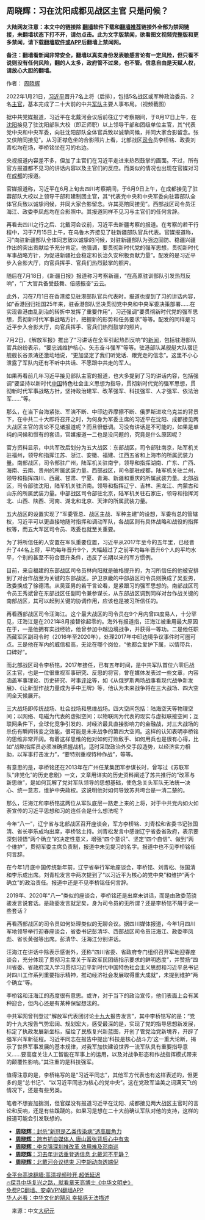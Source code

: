  <!-- 面包屑导航 --> <h2>周晓辉：习在沈阳成都见战区主官 只是问候？</h2> <p class="notice"><b>大陆网友注意：本文中的链接除 <a href="https://github.com/bannedbook/fanqiang" >翻墙</a>软件下载和<a href="https://github.com/killgcd/justmysocks/blob/master/README.md">翻墙推荐</a>链接外全部为禁网链接，未翻墙状态下打不开，请勿点击。此为文字版禁闻，欲看图文视频完整版和更多禁闻，请下载<a href="https://github.com/bannedbook/fanqiang">翻墙软件或APP</a>后翻墙上禁闻网。</p><p>备注：翻墙看新闻非常安全，翻墙以真实身份发表敏感言论有一定风险，但只看不说则没有任何风险，翻的人太多，政府管不过来，也不管。信息自由是天赋人权，请放心大胆的翻墙。</b></p>  <div class="entry"> <p>作者： <a href="https://www.bannedbook.org/bnews/tag/%e5%91%a8%e6%99%93%e8%be%89/" class="st_tag internal_tag" rel="tag" title="标签 周晓辉 下的日志">周晓辉</a></p> <p id="conimg">2022年1月21日，<a href="https://www.bannedbook.org/bnews/tag/%e4%b9%a0%e8%bf%91%e5%b9%b3/" class="st_tag internal_tag" rel="tag" title="标签 习近平 下的日志">习近平</a>晋升7名上将（后排），包括5名战区或军种政治委员、2名<a href="https://www.bannedbook.org/bnews/tag/%E4%B8%BB%E5%AE%98/" class="st_tag internal_tag" rel="tag" title="标签 主官 下的日志">主官</a>，基本完成了二十大前的中共<a href="https://www.bannedbook.org/bnews/tag/%E5%86%9B%E9%98%9F/" class="st_tag internal_tag" rel="tag" title="标签 军队 下的日志">军队</a>主要人事布局。（视频截图）</p> <p>据中共党媒报道，习近平在北戴河会议后前往辽宁考察期间，于8月17日上午，在<a href="https://www.bannedbook.org/bnews/tag/%e6%b2%88%e9%98%b3/" class="st_tag internal_tag" rel="tag" title="标签 沈阳 下的日志">沈阳</a>接见了驻沈阳部队大校（即正师职）以上领导干部和团级单位主官，其“代表党中央和中央军委，向驻沈阳部队全体官兵致以诚挚问候，并同大家合影留念。张又侠陪同接见”。从习正襟危坐的合影照片上看，北部战区<a href="https://www.bannedbook.org/bnews/tag/%E5%8F%B8%E4%BB%A4/" class="st_tag internal_tag" rel="tag" title="标签 司令 下的日志">司令</a>员李桥铭、政委刘青松均在场，李桥铭坐在习的右边。</p> <p>央视报道内容差不多，但加了主官们在习近平走进来热烈鼓掌的画面。不过，所有官方报道都不见习的讲话内容以及主官们的反应。而类似的情况也出现在官媒对习在<a href="https://www.bannedbook.org/bnews/tag/%e6%88%90%e9%83%bd/" class="st_tag internal_tag" rel="tag" title="标签 成都 下的日志">成都</a>的报道。</p> <p>官媒报道称，习近平在6月上旬去四川考察期间，于6月9日上午，在成都接见了驻蓉部队大校以上领导干部和建制团主官，其“代表党中央和中央军委向驻蓉部队全体官兵致以诚挚问候，并同大家合影留念。许其亮陪同接见”。西部战区司令员汪海江、政委李凤彪均在合影照中。其报道同样不见习与主官们的任何言辞。</p> <p>再看去四川之行之后、北戴河会议前，习近平去新疆考察的报道。在考察的若干行程中，习于7月15日上午，在乌鲁木齐接见了驻新疆部队官兵代表。官媒报道称，习“向驻新疆部队全体同志致以诚挚的问候，对驻新疆部队为强边固防、稳疆兴疆作出的突出贡献给予充分肯定。他强调，要贯彻新时代党的强军思想，贯彻新时代军事战略方针，为促进新疆社会稳定和长治久安积极贡献力量”。配发的是习近平步入合影大厅，向官兵挥手、官兵们热烈鼓掌的照片。</p> <p>随后在7月18日，《新疆日报》报道称习考察新疆，“在高原驻训部队引发热烈反响”，“广大官兵备受鼓舞、倍感振奋”云云。</p>  <p>此外，习在7月1日在香港接见驻港部队官兵代表时，报道也提到了习的讲话内容，如“香港回归祖国25年来，驻香港部队坚决贯彻党中央和中央军委决策部署……在实现香港由乱到治的转折中发挥了重要作用”，习还强调“要贯彻新时代党的强军思想，贯彻新时代军事战略方针，把握新的形势和任务要求”等等。配发的同样是习近平步入合影大厅，向官兵挥手、官兵们热烈鼓掌的照片。</p> <p>7月2日，《解放军报》推出了“习讲话在全军引起热烈反响”的<span class='wp_keywordlink_affiliate'><a href="https://www.bannedbook.org/" title="新闻">新闻</a></span>，包括驻港部队官兵纷纷表示，“要忠诚维护核心、矢志奋斗强军”等等。驻港部队某舰艇大队宿迁舰舰长谷景涛还激动地说，“更加坚定了我们听党话、跟党走的信念”。这里不小心泄露了军队内还有不听中共话、不愿跟中共走的军人。</p> <p>如果再看前几年习近平接见部队主官的报道，也大多提到了习的讲话内容，包括强调“要坚持以新时代<span class='wp_keywordlink_affiliate'><a href="https://www.bannedbook.org/" title="中国" target="_blank">中国</a></span>特色社会主义思想为指导，贯彻新时代党的强军思想，贯彻新时代军事战略方针，坚持政治建军、改革强军、科技强军、人才强军、依法治军……”等。</p> <p>那么，在当下台海紧张、军演不断、中印边界摩擦不断、俄罗斯进攻乌克兰的背景下，在中共二十大即将召开之时，为何身为军委主席的习近平在沈阳、成都接见两大战区主官的言论不见诸报道呢？而且很低调。习没有讲话是不可能的，如果是单纯的问候和惯有的套话，官媒报道一二也是没问题的，究竟是什么原因呢？</p> <p>官方资料显示，中共军改后划分为五大战区：东部战区，司令部驻南京，陆军机关驻福州，领导和指挥江苏、浙江、安徽、福建、江西五省和上海市的所属武装力量。南部战区，司令部驻广州，陆军机关驻南宁，领导和指挥湖南、广东、广西、海南、云南、贵州的所属武装力量。西部战区，司令部驻成都，陆军机关驻兰州，领导和指挥四川、西藏、甘肃、宁夏、青海、新疆和重庆的所属武装力量。北部战区，司令部驻沈阳，陆军机关驻济南。领导和指挥辽宁、吉林、黑龙江、内蒙古和山东的所属武装力量。中部战区司令部驻北京，陆军机关驻石家庄，领导和指挥河北、山西、陕西、河南、湖北和北京、天津的所属武装力量。</p> <p>五大战区的设置实现了“军委管总、战区主战、军种主建”的设想，军委有总的管辖权，习近平可以更直接地随时指挥和调动军队，各战区则有具体战略和战役的指挥权等，而五大军区司令员、政委也就至关重要。</p> <p>为了将所信任的人安置在军队重要位置，习近平从2017年至今的五年里，已经晋升了44名上将，平均每年晋升9个，大幅超过了之前平均每年晋升6个人的平均水平，个别的甚至不符合晋升条件，违反了长期以来的军方惯例。</p>  <p>目前，来自福建的东部战区司令员林向阳就是破格提升的，为习所信任的他被安排到了对台作战至为关键的东部战区。护卫京畿的中部战区司令员则换成了吴亚男，政委换成了徐德清。从吴亚男的若干言论看，是紧跟习的强军思想的。南部战区司令员王秀斌曾在东部战区任副司令兼参谋长，从东部战区调到同样对台作战关键的南部战区，其可以起到关键的协调作用，应该也是被习所信任的。</p> <p>再看西部战区司令汪海江。这个最大战区的司令员在9个月内曾四度易人，十分罕见，汪海江是在2021年8月接替徐起零的。海外有报道指，汪海江被重用最大原因在于，一是他拥有实战经验，他曾参加中越边境战争，并获得一等功。二是他任职西藏军区副司令时（2016年至2020年），处理2017年中印边境争议事件时可圈可点。三是他在军内的威信极高，无论在哪个岗位，“他都会爱护下属，以情带兵，口碑好”。</p> <p>而北部战区司令李桥铭，2017年接任，已有五年时间，是中共军队首位六零后战区主官，也是一位很重视军事研究、反思的将官，曾在媒体发表过一些文章，内容涵盖军事理论、历史研究、时事<span class='wp_keywordlink_affiliate'><a href="https://www.bannedbook.org/bnews/comments/" title="新闻评论" target="_blank">评论</a></span>等，如《从俄罗斯两场战事看现代战争新发展》、《让新型作战力量成为手中王牌》等，他认为未来战争将在三大战场、四大空间全天候展开。</p> <p>三大战场即传统战场、社会战场和思维战场。四大空间包括：陆海空天等物理空间；以网络、电磁为代表的虚拟空间；以物联网为代表的现实与虚拟联接空间；互联网条件下，全球化竞争引发的、对经济最具直接影响力的金融战，对三大战场的杀伤有瞬间转变之效能，很可能是未来战争的第四大空间。这样的认知表明李桥铭的思维非常开阔。有着这样思维的他对如何打败敌手、如何用兵也是很有心得，比如“战略指挥员必须准确把握战机，适时采取政治外交手段造势，以经济实力相助，以军事打击发力”，“要特别重视特种作战”，等等。</p> <p>有意思的是，李桥铭还在2013年在广州任某集团军参谋长时，曾写过《苏联军队“非党化”的历史悲剧》一文，文章用详实的历史资料阐述了苏共推行的“改革与新思维”，是如何瓦解了党对军队领导的思想基础，使危急关头军队无法统一决心、统一意志，维护中央政权。这说明他对如何导致苏共垮台是一清二楚的。</p> <p>那么，汪海江和李桥铭这两位从军队底层一路走上来的上将，对于中共党内如火如荼宣传的习近平思想和习的连任会是什么想法呢？</p> <p>今年“八一”，辽宁省与北部战区召开座谈会，军方李桥铭、刘青松和省委书记张国清、省长李乐成均出席，李桥铭主持。刘青松发言中感谢辽宁省委省政府，表示要深刻领悟“两个确立”的决定性意义，增强“四个意识”、坚定“四个自信”、做到“两个维护”，贯彻军委主席负责制，报道中未见提习的名字。报道中也不见李桥铭任何言辞。</p>  <p>在今年1月底中国传统新年前，辽宁省举行军地座谈会，李桥铭、刘青松、张国清和李乐成出席。刘青松发言中两次提到了“以习近平为核心的党中央”和维护“两个确立”的政治责任。报道中还是不见李桥铭任何言辞。</p> <p>2019年、2020年“八一”类似的座谈会，李桥铭还是出席未讲话，而是由政委范骁骏发言说套话。是政委发言就足矣，身为司令员的无所谓？还是李桥铭不屑于说一些套话？</p> <p>再看西部战区的司令员如何处理类似的无聊会议。据四川媒体报道，今年1月四川军地领导举行迎春座谈会，省委书记彭清华、西部战区司令员汪海江、政委李凤彪、省长黄强等出席。彭清华、汪海江分别讲话。</p> <p>汪海江在讲话中除表示感谢外，还称“四川省委、省政府专门组织召开军地迎春座谈会，充分体现了贯彻习主席关于军政军民团结指示要求的鲜明态度”，并赞扬“四川省委、省政府深入学习贯彻习近平新时代中国特色社会主义思想和习近平总书记对四川工作系列重要指示精神，推动经济社会发展取得重大成就”，未提到维护“两个确立”等。</p> <p>李桥铭和汪海江的态度很有意思。或许，对于当下的政治宣传，他们表面上会有某种迎合，但内心还是有某种保留想法的。</p> <p>中共军网曾刊登过“解放军代表团讨论<a href="https://www.bannedbook.org/bnews/tag/%e5%8d%81%e4%b9%9d%e5%a4%a7/" class="st_tag internal_tag" rel="tag" title="标签 十九大 下的日志">十九大</a>报告发言”，其中李桥铭写的是：“党的十九大报告气势宏阔、规划宏大，感受最深的是，实现了党的指导思想新发展，标定了执政发展新坐标，描绘了民族复兴新蓝图，开创了管党治党新境界，开辟了强军兴军新征程。习近平同志在报告中提出’科技是核心战斗力’这一重大论断，揭示了世界军事发展的基本规律，对我军加快建设世界一流军队具有重要指导意义……要高度关注人工智能在军事上的运用，以及对战争形态和作战指挥模式带来的颠覆性影响。”其注重的是科技强军。</p> <p>值得注意的是，李桥铭写的是“习近平同志”，其他军方代表也有这样表述的，但更多的是“总书记”、“以习近平同志为核心的党中央”。这在党政军溢美之词满天飞的情况下，还是有些另类。</p>  <p>笔者不想妄加揣测，但官媒没有报道习近平在沈阳、成都接见两大战区主官时的言论和反响，还是有些蹊跷的。如果习是想在二十大前确认军队对他的支持，这样的报道可能会引发联想的。</p> <div id="taboola-mid-1"></div>  <ul class='op-related-articles' title='相关阅读'> <li><a href='https://www.bannedbook.org/bnews/comments/20220821/1774327.html' target='_blank'><b>周晓辉</b>：封杀“新冠是乙类传染病”透高层角力</a></li> <li><a href='https://www.bannedbook.org/bnews/comments/20220820/1773963.html' target='_blank'><b>周晓辉</b>：跨市抓自媒体人 唐山嚣张背后心中有鬼</a></li> <li><a href='https://www.bannedbook.org/bnews/comments/20220820/1773945.html' target='_blank'><b>周晓辉</b>：李克强深圳推改革 效用难及邓南巡</a></li> <li><a href='https://www.bannedbook.org/bnews/comments/20220818/1773022.html' target='_blank'><b>周晓辉</b>：习去年讲话重登透信息 北戴河不平静？</a></li> <li><a href='https://www.bannedbook.org/bnews/comments/20220818/1773020.html' target='_blank'><b>周晓辉</b>：北戴河会议结束 习李胡动向透端倪</a></li> </ul> <p class="texttj"> <a href="https://github.com/bannedbook/fanqiang/wiki/V2ray%E6%9C%BA%E5%9C%BA" target="_blank">全平台高速翻墙:高清视频秒开,超低延迟</a><br/> <a href="https://www.bannedbook.org/bnews/comments/20220808/1768773.html" target="_blank">🔥探寻中华复兴之路，就看章天亮博士《中华文明史》</a><br/> <a href="https://github.com/bannedbook/fanqiang/wiki/%E7%A6%81%E9%97%BB%E7%BD%91%E5%AE%89%E5%8D%93%E7%BF%BB%E5%A2%99%E6%96%B0%E9%97%BBAPP" target="_blank">免费PC翻墙、安卓VPN翻墙APP</a><br/> <a href="https://www.bannedbook.org/bnews/comments/20220220/1694796.html" target="_blank">华人必看：中华文化的飓风 幸福感无法描述</a> </p><p class="src-info">　来源：中文<span class='wp_keywordlink_affiliate'><a href="http://www.epochtimes.com/" title="大纪元" target="_blank">大纪元</a></span> </p><a name='sharetosocial'></a>  <div style="margin-bottom:5px;padding-bottom:5px;clear:both"> <div id="archive-pix-1" class="banner-ads"> <!-- AuctionX Display platform tag START --> <div id="27602x728x90x621x_ADSLOT1" clicktrack="%%CLICK_URL_ESC%%"></div>  <!-- AuctionX Display platform tag END --> </div> <div id="archive-pix-2" class="banner-ads"> <!-- AuctionX Display platform tag START --> <div id="27556x300x250x621x_ADSLOT1" clicktrack="%%CLICK_URL_ESC%%" style="margin:0 auto;text-align:center"></div>  <!-- AuctionX Display platform tag END --> </div> </div>  <div id="archive-pix-1" class="banner-ads"> <!-- AuctionX Display platform tag START --> <div id="27603x728x90x621x_ADSLOT1" clicktrack="%%CLICK_URL_ESC%%"></div>  <!-- AuctionX Display platform tag END --> </div> </div><!--END ENTRY--> 